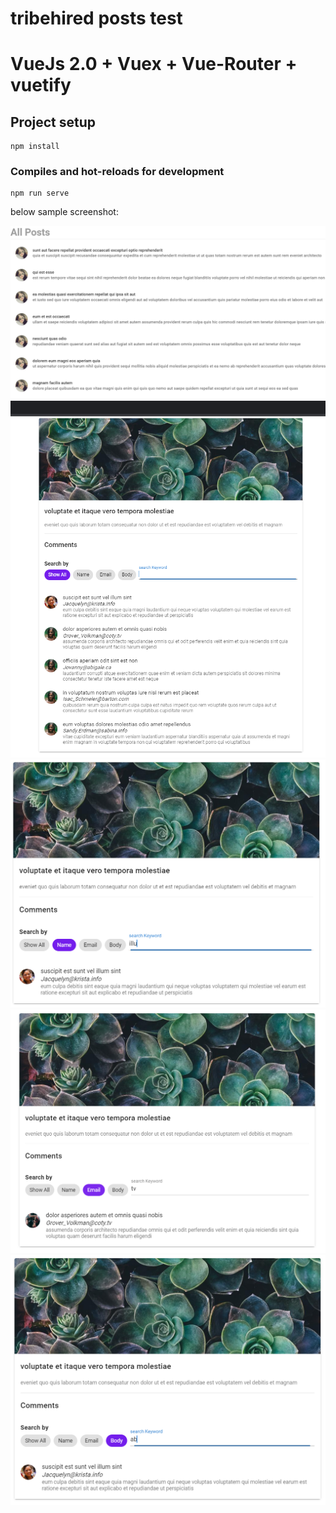 # tribehired posts test

# VueJs 2.0 + Vuex + Vue-Router + vuetify

## Project setup
```
npm install
```

### Compiles and hot-reloads for development
```
npm run serve
```


below sample screenshot:

![Posts](https://github.com/newbiew/tribehired-posts-test/blob/main/img/posts.PNG)
![Post detail](https://github.com/newbiew/tribehired-posts-test/blob/main/img/post-detail.PNG)
![Comment search name](https://github.com/newbiew/tribehired-posts-test/blob/main/img/comment-search-by-name.PNG)
![Comment search email](https://github.com/newbiew/tribehired-posts-test/blob/main/img/comment-search-by-email.PNG)
![Comment search body](https://github.com/newbiew/tribehired-posts-test/blob/main/img/comment-search-by-body.PNG)